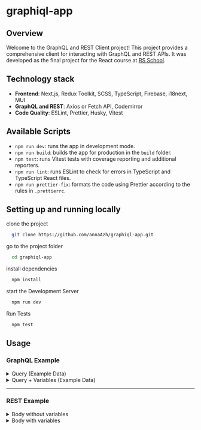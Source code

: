 # graphiql-app

## Overview

Welcome to the GraphQL and REST Client project! This project provides a comprehensive client for interacting with GraphQL and REST APIs. It was developed as the final project for the React course at [RS School](https://rs.school/).

## Technology stack

- **Frontend**: Next.js, Redux Toolkit, SCSS, TypeScript, Firebase, i18next, MUI
- **GraphQL and REST**: Axios or Fetch API, Codemirror
- **Code Quality**: ESLint, Prettier, Husky, Vitest

## Available Scripts

- `npm run dev`: runs the app in development mode.
- `npm run build`: builds the app for production in the `build` folder.
- `npm test`: runs Vitest tests with coverage reporting and additional reporters.
- `npm run lint`: runs ESLint to check for errors in TypeScript and TypeScript React files.
- `npm run prettier-fix`: formats the code using Prettier according to the rules in `.prettierrc`.

## Setting up and running locally

clone the project

```bash
  git clone https://github.com/annaAzh/graphiql-app.git
```

go to the project folder

```bash
  cd graphiql-app
```

install dependencies

```bash
  npm install
```

start the Development Server

```bash
  npm run dev
```

Run Tests

```bash
  npm test
```

## Usage

### GraphQL Example

<details>
  <summary> Query (Example Data)</summary>

- example `url`:

  ```
  https://rickandmortyapi.com/graphql
  ```

- example `query`:

  ```
  query {
    characters {
      results {
        id
        name
        image
      }
    }
  }
  ```

</details>

<details>
  <summary> Query + Variables (Example Data)</summary>

- example `url`:

  ```
  https://rickandmortyapi.com/graphql
  ```

- example `variables`:

  ```
  "name": "Rick",
  "status": "alive"
  ```

- example `query`:

  ```
    query GetCharacters($status: String!, $name: String!) {
      characters(filter: {
        status: $status,
        name: $name
      }) {
        results {
          id
          name
          image
        }

      }
    }
  ```

</details>

---

### REST Example

<details>
  <summary>Body without variables</summary>

- example `url`:

  ```
  https://jsonplaceholder.typicode.com/posts
  ```

- example `method`:

  ```
  POST
  ```

- example `body`:

  ```
  {
    "title": "{{foo}}",
    "body": "test"
  }
  ```

  - example `expected result without variables`:

  ```
  {
    "title": "{{foo}}",
    "body": "test",
    "id": 101
  }
  ```

</details>

<details>
  <summary>Body with variables</summary>

- example `url`:

  ```
  https://jsonplaceholder.typicode.com/posts
  ```

- example `method`:

  ```
  POST
  ```

  - example `variables`:

  ```
  foo: bar
  ```

- example `body`:

  ```
  {
    "title": "{{foo}}",
    "body": "test"
  }
  ```

  - example `expected result with variables`:

  ```
  {
    "title": "bar",
    "body": "test",
    "id": 101
  }
  ```

</details>
